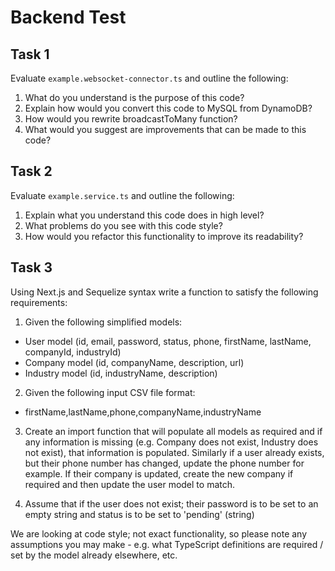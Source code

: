 # Backend Test

## Task 1

Evaluate `example.websocket-connector.ts` and outline the following:

1) What do you understand is the purpose of this code?
2) Explain how would you convert this code to MySQL from DynamoDB?
3) How would you rewrite broadcastToMany function?
4) What would you suggest are improvements that can be made to this code?
## Task 2

Evaluate `example.service.ts` and outline the following:

1) Explain what you understand this code does in high level?
2) What problems do you see with this code style?
3) How would you refactor this functionality to improve its readability?

## Task 3

Using Next.js and Sequelize syntax write a function to satisfy the following requirements:

1) Given the following simplified models:

- User model (id, email, password, status, phone, firstName, lastName, companyId, industryId)
- Company model (id, companyName, description, url)
- Industry model (id, industryName, description)

2) Given the following input CSV file format:

- firstName,lastName,phone,companyName,industryName

3) Create an import function that will populate all models as required and if any
   information is missing (e.g. Company does not exist, Industry does not exist), that
   information is populated. Similarly if a user already exists, but their phone number
   has changed, update the phone number for example. If their company is updated, create
   the new company if required and then update the user model to match.

4) Assume that if the user does not exist; their password is to be set to an empty string
   and status is to be set to 'pending' (string)

We are looking at code style; not exact functionality, so please note any assumptions you may
make - e.g. what TypeScript definitions are required / set by the model already elsewhere, etc.